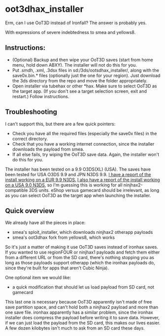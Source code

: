 # oot3dhax_installer
Erm, can I use OoT3D instead of Ironfall? The answer is probably yes.

With expressions of severe indebtedness to smea and yellows8.

## Instructions:
* (Optional) Backup and then wipe your OoT3D saves (start from home menu, hold down ABXY). The installer will not do this for you.
* Put .smdh, .xml, .3dsx files in sd:/3ds/ootsdhax_installer/, along with the save0x.bin.* files (optionally just the one for your region). Just download the 3ds directory from the repo and move the folder appropriately.
* Open installer via tubehax or other *hax. Make sure to select OoT3D as the target app. (If you don't see a target selection screen, exit and restart.) Follow instructions.

## Troubleshooting
I can't support this, but there are a few quick pointers:
* Check you have all the required files (especially the save0x files) in the correct directory.
* Check that you have a working internet connection, since the installer downloads the payload from smea.
* If all else fails, try wiping the OoT3D save data. Again, the installer won't do this for you.

The installer has been tested on a 9.9 O3DS(XL) (USA). The saves have been tested for USA O3DS 9.9 and JPN N3DS 9.9. <a href="https://gbatemp.net/threads/quick-and-dirty-oot3d-port-of-ironhax-installer.396312/#post-5647053">I have a report of the install working on a EUR 9.9 N3DS.</a> <a href="http://gbatemp.net/threads/quick-and-dirty-oot3d-port-of-ironhax-installer.396312/#post-5647329">I also have a report of the install working on a USA 9.0 N3DS</a>, so I'm guessing this is working for all ninjhax2-compatible 3DS units. eShop versus gamecard should be irrelevant, as long as you can select OoT3D as the target app when launching the installer.

## Quick overview
We already have all the pieces in place:
* smea's sploit_installer, which downloads ninjhax2 otherapp payloads
* smea's oot3dhax fork from yellows8, which works

So it's just a matter of making it use OoT3D saves instead of ironhax saves. If you wanted to use regionFOUR or ninjhax1 payloads and fetch them either from a different URL or from the SD card, there's nothing stopping you as long as those payloads support otherapp (which the ironhax payloads do, since they're built for apps that aren't Cubic Ninja).

One optional item we would like:
* a quick modification that should let us load payload from SD card, not gamecard

This last one is necessary because OoT3D apparently isn't made of free save partition space, and can't hold both a ninjhax2 payload and more than one save file. ironhax apparently has a similar problem, since the ironhax installer does compress the payload before writing it to save data. However, if we can just load the payload from the SD card, this makes our lives easier. A few dozen kilobytes isn't much to ask from an SD card these days.
